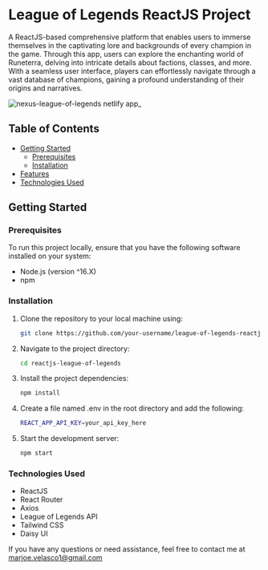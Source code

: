 
# League of Legends ReactJS Project

A ReactJS-based comprehensive platform that enables users to immerse themselves in the captivating lore and backgrounds of every champion in the game. Through this app, users can explore the enchanting world of Runeterra, delving into intricate details about factions, classes, and more. With a seamless user interface, players can effortlessly navigate through a vast database of champions, gaining a profound understanding of their origins and narratives.

![nexus-league-of-legends netlify app_](https://github.com/MarjoeVelasco/reactjs-league-of-legends/assets/46857235/67899035-3793-42ea-a2c1-4ae72c242d39)

## Table of Contents

- [Getting Started](#getting-started)
  - [Prerequisites](#prerequisites)
  - [Installation](#installation)
- [Features](#features)
- [Technologies Used](#technologies-used)

## Getting Started

### Prerequisites

To run this project locally, ensure that you have the following software installed on your system:

- Node.js (version ^16.X)
- npm

### Installation

1. Clone the repository to your local machine using:

   ```bash
   git clone https://github.com/your-username/league-of-legends-reactjs.git
   
2. Navigate to the project directory:

   ```bash
   cd reactjs-league-of-legends

3. Install the project dependencies:

   ```bash
   npm install

4. Create a file named .env in the root directory and add the following:

   ```bash
   REACT_APP_API_KEY=your_api_key_here

5. Start the development server:

   ```bash
   npm start

### Technologies Used
- ReactJS
- React Router
- Axios
- League of Legends API
- Tailwind CSS
- Daisy UI

If you have any questions or need assistance, feel free to contact me at marjoe.velasco1@gmail.com

